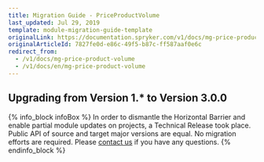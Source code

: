 ```yaml
---
title: Migration Guide - PriceProductVolume
last_updated: Jul 29, 2019
template: module-migration-guide-template
originalLink: https://documentation.spryker.com/v1/docs/mg-price-product-volume
originalArticleId: 7827fe0d-e86c-49f5-b87c-ff587aaf0e6c
redirect_from:
  - /v1/docs/mg-price-product-volume
  - /v1/docs/en/mg-price-product-volume
---
```


## Upgrading from Version 1.* to Version 3.0.0

{% info_block infoBox %}
In order to dismantle the Horizontal Barrier and enable partial module updates on projects, a Technical Release took place. Public API of source and target major versions are equal. No migration efforts are required. Please [contact us](https://spryker.com/en/support/) if you have any questions.
{% endinfo_block %}
